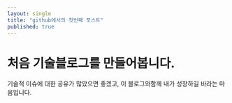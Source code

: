 ```yaml
---
layout: single
title: "github에서의 첫번째 포스트"
published: true
---
```


# 처음 기술블로그를 만들어봅니다.
기술적 이슈에 대한 공유가 많았으면 좋겠고, 이 블로그와함께 내가 성장하길 바라는 마음입니다.
